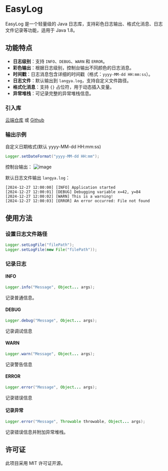 # EasyLog

EasyLog 是一个轻量级的 Java 日志库，支持彩色日志输出、格式化消息、日志文件记录等功能，适用于 Java 1.8。

## 功能特点

- **日志级别**：支持 `INFO`、`DEBUG`、`WARN` 和 `ERROR`。
- **彩色输出**：根据日志级别，控制台输出不同颜色的日志消息。
- **时间戳**：日志消息包含详细的时间戳（格式：`yyyy-MM-dd HH:mm:ss`）。
- **日志文件**：默认输出到 `langya.log`，支持自定义文件路径。
- **格式化消息**：支持 `{}` 占位符，用于动态插入变量。
- **异常堆栈**：可记录完整的异常堆栈信息。

### 引入库

[云端仓库](https://jitpack.io/#LangYa466/EasyLog/1.0) 或 [Github](https://github.com/LangYa466/EasyLog/releases)

### 输出示例

自定义日期格式(默认 yyyy-MM-dd HH:mm:ss)
```java
Logger.setDateFormat("yyyy-MM-dd HH:mm");
```

控制台输出：
![image](https://github.com/user-attachments/assets/981d3b7f-3902-45fa-8d64-d30e016a8627)


默认日志文件输出
`langya.log`：

```
[2024-12-27 12:00:00] [INFO] Application started
[2024-12-27 12:00:01] [DEBUG] Debugging variable x=42, y=84
[2024-12-27 12:00:02] [WARN] This is a warning!
[2024-12-27 12:00:03] [ERROR] An error occurred: File not found
```

## 使用方法

### 设置日志文件路径

```java
Logger.setLogFile("filePath");
Logger.setLogFile(new File("filePath"));
```

### 记录日志

#### INFO
```java
Logger.info("Message", Object... args);
```
记录普通信息。

#### DEBUG
```java
Logger.debug("Message", Object... args);
```
记录调试信息

#### WARN
```java
Logger.warn("Message", Object... args);
```
记录警告信息

#### ERROR
```java
Logger.error("Message", Object... args);
```
记录错误信息

#### 记录异常
```java
Logger.error("Message", Throwable throwable, Object... args);
```
记录错误信息并附加异常堆栈。

## 许可证

此项目采用 MIT 许可证开源。
